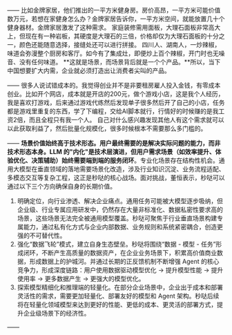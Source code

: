 ——
比如金牌家居，他们推出的一平方米健身房。房价高昂，一平方米可能价值数万元，若想在家健身怎么办？金牌家居告诉你，一平方米空间，就能放置几十个健身器材。金牌家居激发了这种需求。
家庭装修需用面板，大理石面板非常高大上，但现在有一种岩板，其硬度是大理石的三倍，价格却仅为大理石面板的十分之一，颜色还能随意选择，接缝处还可以进行拼接。
四川人、湖南人，一炒辣椒，味道会弥漫整个厨房和客厅。如今有了集成灶，即便炒上百个辣椒，开门时也无噪音、没有任何味道。
**这就是场景，而场景背后就是一个个产品。**所以，当下中国想要扩大内需，企业就必须打造出让消费者尖叫的产品。

——
很多人说试错成本的。我觉得创业并不是非要租房雇人投入金钱，有零成本创业。比如开个网店，成本就是开店的200元，做个游戏小店，这是我个人经历，我是喜欢打游戏，后来通过游戏代练然后发现单子很多然后开了自己的小店，任务都是游戏里重复的东西，学了下编程，交给AI脚本就行，行情好的时候赚的是我工资2倍，而且全程只有我一个人。
自己对什么感兴趣发现其他人有这个需求就可以以此获取利益了，然后批量化规模化，很多时候根本不需要那么多门槛的。

——
**场景价值始终高于技术形态。用户最终需要的是解决实际问题的能力，而非技术形态本身。**LLM 的"内化"是技术层演进，但**用户需求场景（如效率提升、体验优化、决策辅助）始终需要端到端的服务闭环**。专业化场景存在结构性机会。通用大模型在垂直领域的落地需要场景化改造，涉及行业知识沉淀、业务流程适配、多模态交互等复杂工程，这正是秒哒的核心战场。面对挑战，董恒表示，秒哒可以通过以下三个方向确保自身的长期价值。

1. 明确定位，向行业渗透、解决企业痛点。通用任务可能被大模型逐步吸纳，但企业级、行业专属应用研发中，仍然存在大量非标准化、数据私密性要求高的场景，这些场景无法完全被通用模型覆盖。秒哒可聚焦于行业垂直场景构建专属能力，通过私有化方式与企业内部数据、业务规则和系统紧密耦合，创造更强的不可替代性。
2. 强化“数据飞轮”模式，建立自身生态壁垒。秒哒将围绕“数据 - 模型 - 任务”形成闭环，不断产生高质量的数据资产，在企业业务场景下，积累高价值商业数据，形成数据上的护城河。并通过长期的正反馈机制不断增强 Agent 的核心竞争力，形成深度链路：用户使用数据驱动模型优化 → 提升模型性能 → 提升使用率 → 更多数据产生 → 更强大的模型优化。
3. 探索模型精细化和推理端的轻量化。在部分企业场景中，企业出于成本和部署灵活性的需求，需要更加轻量化、部署友好的模型和 Agent 架构。秒哒后续将在轻量化领域模型来达到更好的性能、更低的成本、更灵活的部署方式，提升企业级场景下的经济性。

——

